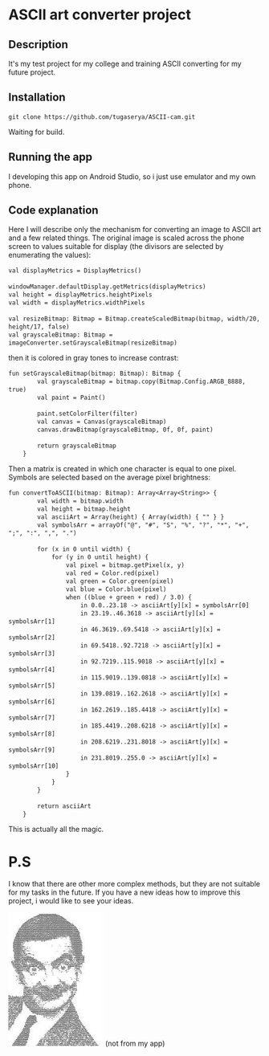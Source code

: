 # ASCII art converter project
## Description
It's my test project for my college and training ASCII converting for my future project.
## Installation
```
git clone https://github.com/tugaserya/ASCII-cam.git
```
Waiting for build.
## Running the app
I developing this app on Android Studio, so i just use emulator and my own phone.
## Code explanation
Here I will describe only the mechanism for converting an image to ASCII art and a few related things.
The original image is scaled across the phone screen to values suitable for display (the divisors are selected by enumerating the values):
```
val displayMetrics = DisplayMetrics()

windowManager.defaultDisplay.getMetrics(displayMetrics)
val height = displayMetrics.heightPixels
val width = displayMetrics.widthPixels

val resizeBitmap: Bitmap = Bitmap.createScaledBitmap(bitmap, width/20, height/17, false)
val grayscaleBitmap: Bitmap = imageConverter.setGrayscaleBitmap(resizeBitmap)
```
then it is colored in gray tones to increase contrast:
```
fun setGrayscaleBitmap(bitmap: Bitmap): Bitmap {
        val grayscaleBitmap = bitmap.copy(Bitmap.Config.ARGB_8888, true)
        val paint = Paint()

        paint.setColorFilter(filter)
        val canvas = Canvas(grayscaleBitmap)
        canvas.drawBitmap(grayscaleBitmap, 0f, 0f, paint)

        return grayscaleBitmap
    }
```
Then a matrix is created in which one character is equal to one pixel. Symbols are selected based on the average pixel brightness:
```
fun convertToASCII(bitmap: Bitmap): Array<Array<String>> {
        val width = bitmap.width
        val height = bitmap.height
        val asciiArt = Array(height) { Array(width) { "" } }
        val symbolsArr = arrayOf("@", "#", "S", "%", "?", "*", "+", ";", ":", ",", ".")

        for (x in 0 until width) {
            for (y in 0 until height) {
                val pixel = bitmap.getPixel(x, y)
                val red = Color.red(pixel)
                val green = Color.green(pixel)
                val blue = Color.blue(pixel)
                when ((blue + green + red) / 3.0) {
                    in 0.0..23.18 -> asciiArt[y][x] = symbolsArr[0]
                    in 23.19..46.3618 -> asciiArt[y][x] = symbolsArr[1]
                    in 46.3619..69.5418 -> asciiArt[y][x] = symbolsArr[2]
                    in 69.5418..92.7218 -> asciiArt[y][x] = symbolsArr[3]
                    in 92.7219..115.9018 -> asciiArt[y][x] = symbolsArr[4]
                    in 115.9019..139.0818 -> asciiArt[y][x] = symbolsArr[5]
                    in 139.0819..162.2618 -> asciiArt[y][x] = symbolsArr[6]
                    in 162.2619..185.4418 -> asciiArt[y][x] = symbolsArr[7]
                    in 185.4419..208.6218 -> asciiArt[y][x] = symbolsArr[8]
                    in 208.6219..231.8018 -> asciiArt[y][x] = symbolsArr[9]
                    in 231.8019..255.0 -> asciiArt[y][x] = symbolsArr[10]
                }
            }
        }

        return asciiArt
    }
```
This is actually all the magic.
# P.S
I know that there are other more complex methods, but they are not suitable for my tasks in the future.
If you have a new ideas how to improve this project, i would like to see your ideas.

![img.png](img.png)
(not from my app)
